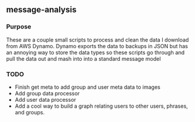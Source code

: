 ## message-analysis

### Purpose ###
These are a couple small scripts to process and clean the data I download 
from AWS Dynamo. Dynamo exports the data to backups in JSON but has an annoying
way to store the data types so these scripts go through and pull the data out and 
mash into into a standard message model

### TODO ##
- Finish get meta to add group and user meta data to images
- Add group data processor
- Add user data processor
- Add a cool way to build a graph relating users to other users, phrases, and groups. 